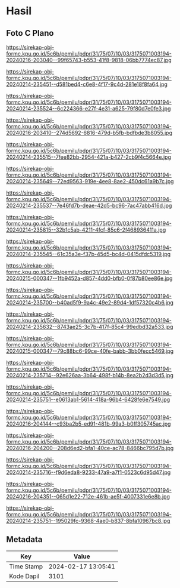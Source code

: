 # Hasil

## Foto C Plano

https://sirekap-obj-formc.kpu.go.id/5c6b/pemilu/pdpr/31/75/07/10/03/3175071003194-20240216-203040--99f65743-b553-41f8-9818-06bb7774ec87.jpg

https://sirekap-obj-formc.kpu.go.id/5c6b/pemilu/pdpr/31/75/07/10/03/3175071003194-20240214-235451--d581bed4-c6e8-4f17-9c4d-281e18f8fa64.jpg

https://sirekap-obj-formc.kpu.go.id/5c6b/pemilu/pdpr/31/75/07/10/03/3175071003194-20240214-235524--6c224366-e27f-4e31-a625-79f80d7e0fe3.jpg

https://sirekap-obj-formc.kpu.go.id/5c6b/pemilu/pdpr/31/75/07/10/03/3175071003194-20240216-203410--274d5692-6816-479d-b5fb-bdfbde3b8055.jpg

https://sirekap-obj-formc.kpu.go.id/5c6b/pemilu/pdpr/31/75/07/10/03/3175071003194-20240214-235515--7fee82bb-2954-421a-b427-2cb9f4c5664e.jpg

https://sirekap-obj-formc.kpu.go.id/5c6b/pemilu/pdpr/31/75/07/10/03/3175071003194-20240214-235649--72ed9563-919e-4ee8-8ae2-450dc61a9b7c.jpg

https://sirekap-obj-formc.kpu.go.id/5c6b/pemilu/pdpr/31/75/07/10/03/3175071003194-20240214-235537--7e46fd7b-deae-42d5-bc96-7ac47abb416d.jpg

https://sirekap-obj-formc.kpu.go.id/5c6b/pemilu/pdpr/31/75/07/10/03/3175071003194-20240214-235815--32b1c5ab-4211-4fcf-85c6-2f468936411a.jpg

https://sirekap-obj-formc.kpu.go.id/5c6b/pemilu/pdpr/31/75/07/10/03/3175071003194-20240214-235545--61c35a3e-f37b-45d5-bc4d-0415dfdc5319.jpg

https://sirekap-obj-formc.kpu.go.id/5c6b/pemilu/pdpr/31/75/07/10/03/3175071003194-20240215-000347--1fb9452a-d857-4dd0-bfb0-0f87b80ee86e.jpg

https://sirekap-obj-formc.kpu.go.id/5c6b/pemilu/pdpr/31/75/07/10/03/3175071003194-20240214-235700--b40ad5f9-9a4c-49e2-89d4-1df57320c4b6.jpg

https://sirekap-obj-formc.kpu.go.id/5c6b/pemilu/pdpr/31/75/07/10/03/3175071003194-20240214-235632--8743ae25-3c7b-417f-85c4-99edbd32a533.jpg

https://sirekap-obj-formc.kpu.go.id/5c6b/pemilu/pdpr/31/75/07/10/03/3175071003194-20240215-000347--79c88bc6-99ce-40fe-babb-3bb0fecc5469.jpg

https://sirekap-obj-formc.kpu.go.id/5c6b/pemilu/pdpr/31/75/07/10/03/3175071003194-20240214-235714--92e626aa-3b64-498f-b14b-8ea2b2d3d3d5.jpg

https://sirekap-obj-formc.kpu.go.id/5c6b/pemilu/pdpr/31/75/07/10/03/3175071003194-20240214-235751--e0613ab1-5614-418a-96b4-6428fe6e7549.jpg

https://sirekap-obj-formc.kpu.go.id/5c6b/pemilu/pdpr/31/75/07/10/03/3175071003194-20240216-204144--c93ba2b5-ed91-481b-99a3-b0ff305745ac.jpg

https://sirekap-obj-formc.kpu.go.id/5c6b/pemilu/pdpr/31/75/07/10/03/3175071003194-20240216-204200--208d6ed2-bfa1-40ce-ac78-8466bc795d7b.jpg

https://sirekap-obj-formc.kpu.go.id/5c6b/pemilu/pdpr/31/75/07/10/03/3175071003194-20240214-235716--f9d6eda8-9233-47a9-a7f1-0523c6d95d47.jpg

https://sirekap-obj-formc.kpu.go.id/5c6b/pemilu/pdpr/31/75/07/10/03/3175071003194-20240216-204351--065d1e22-712e-461b-ae5f-4007331e6e8b.jpg

https://sirekap-obj-formc.kpu.go.id/5c6b/pemilu/pdpr/31/75/07/10/03/3175071003194-20240214-235751--195029fc-9368-4ae0-b837-8bfa10967bc8.jpg


## Metadata

| Key        | Value               |
| ---------- | ------------------- |
| Time Stamp | 2024-02-17 13:05:41 |
| Kode Dapil | 3101                |




